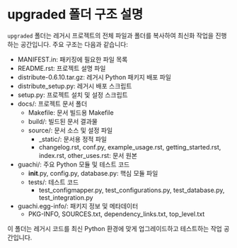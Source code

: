 # upgraded 폴더 구조 설명

`upgraded` 폴더는 레거시 프로젝트의 전체 파일과 폴더를 복사하여 최신화 작업을 진행하는 공간입니다. 주요 구조는 다음과 같습니다:

- MANIFEST.in: 패키징에 필요한 파일 목록
- README.rst: 프로젝트 설명 파일
- distribute-0.6.10.tar.gz: 레거시 Python 패키지 배포 파일
- distribute_setup.py: 레거시 배포 스크립트
- setup.py: 프로젝트 설치 및 설정 스크립트
- docs/: 프로젝트 문서 폴더
  - Makefile: 문서 빌드용 Makefile
  - build/: 빌드된 문서 결과물
  - source/: 문서 소스 및 설정 파일
    - _static/: 문서용 정적 파일
    - changelog.rst, conf.py, example_usage.rst, getting_started.rst, index.rst, other_uses.rst: 문서 원본
- guachi/: 주요 Python 모듈 및 테스트 코드
  - __init__.py, config.py, database.py: 핵심 모듈 파일
  - tests/: 테스트 코드
    - test_configmapper.py, test_configurations.py, test_database.py, test_integration.py
- guachi.egg-info/: 패키지 정보 및 메타데이터
  - PKG-INFO, SOURCES.txt, dependency_links.txt, top_level.txt

이 폴더는 레거시 코드를 최신 Python 환경에 맞게 업그레이드하고 테스트하는 작업 공간입니다.